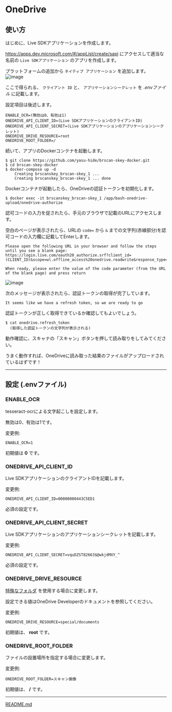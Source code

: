 # OneDrive

## 使い方

はじめに、Live SDKアプリケーションを作成します。

https://apps.dev.microsoft.com/#/appList/create/sapi にアクセスして適当な名前の `Live SDKアプリケーション` のアプリを作成します。

プラットフォームの追加から `ネイティブ アプリケーション` を追加します。
![image](https://user-images.githubusercontent.com/5038337/80963489-fe64d800-8e49-11ea-9d88-7e96e7892e94.png)

ここで得られる、 `クライアント ID` と、 `アプリケーションシークレット` を _.envファイル_ に記載します。

設定項目は後述します。

```
ENABLE_OCR=(無効は0、有効は1)
ONEDRIVE_API_CLIENT_ID=(Live SDKアプリケーションのクライアントID)
ONEDRIVE_API_CLIENT_SECRET=(Live SDKアプリケーションのアプリケーションシークレット)
ONEDRIVE_DRIVE_RESOURCE=root
ONEDRIVE_ROOT_FOLDER=/
```

続いて、アプリのDockerコンテナを起動します。

```
$ git clone https://github.com/yasu-hide/brscan-skey-docker.git
$ cd brscan-skey-docker
$ docker-compose up -d
    Creating brscanskey_brscan-skey_1 ...
    Creating brscanskey_brscan-skey_1 ... done
```

Dockerコンテナが起動したら、OneDriveの認証トークンを初期化します。

```
$ docker exec -it brscanskey_brscan-skey_1 /app/bash-onedrive-upload/onedrive-authorize
```

認可コードの入力を促されたら、手元のブラウザで記載のURLにアクセスします。

空白のページが表示されたら、URLの `code=` から `&` までの文字列(赤線部分)を認可コードの入力欄に記載してEnterします。

```
Please open the following URL in your browser and follow the steps until you see a blank page:
https://login.live.com/oauth20_authorize.srf?client_id=(CLIENT_ID)&scope=wl.offline_access%20onedrive.readwrite&response_type=code&redirect_uri=https://login.live.com/oauth20_desktop.srf

When ready, please enter the value of the code parameter (from the URL of the blank page) and press return
```

![image](https://user-images.githubusercontent.com/5038337/80965326-4a654c00-8e4d-11ea-853e-dc9b94b9910e.png)

次のメッセージが表示されたら、認証トークンの取得が完了しています。
```
It seems like we have a refresh token, so we are ready to go
```

認証トークンが正しく取得できているか確認してもよいでしょう。

```
$ cat onedrive.refresh_token
  (取得した認証トークンの文字列が表示される)
```

動作確認に、スキャナの「スキャン」ボタンを押して読み取りをしてみてください。

うまく動作すれば、OneDriveに読み取った結果のファイルがアップロードされているはずです！

----

## 設定 (.envファイル)

### ENABLE_OCR

tesseract-ocrによる文字起こしを設定します。

無効は0、有効は1です。

変更例:
```
ENABLE_OCR=1
```

初期値は __0__ です。

### ONEDRIVE_API_CLIENT_ID

Live SDKアプリケーションのクライアントIDを記載します。

変更例:
```
ONEDRIVE_API_CLIENT_ID=00000000443C5ED1
```

必須の設定です。

### ONEDRIVE_API_CLIENT_SECRET
Live SDKアプリケーションのアプリケーションシークレットを記載します。

変更例:
```
ONEDRIVE_API_CLIENT_SECRET=vquDZST82663$@wkjdMXY_^
```

必須の設定です。

### ONEDRIVE_DRIVE_RESOURCE
[特殊なフォルダ](https://docs.microsoft.com/ja-jp/onedrive/developer/rest-api/api/drive_get_specialfolder) を使用する場合に変更します。

設定できる値はOneDrive Developerのドキュメントを参照してください。

変更例:
```
ONEDRIVE_DRIVE_RESOURCE=special/documents
```

初期値は、 __root__ です。

### ONEDRIVE_ROOT_FOLDER
ファイルの設置場所を指定する場合に変更します。

変更例:
```
ONEDRIVE_ROOT_FOLDER=スキャン画像
```

初期値は、 __/__ です。

----

[README.md](README.md)